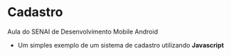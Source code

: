 # Cadastro

Aula do SENAI de Desenvolvimento Mobile Android

* Um simples exemplo de um sistema de cadastro utilizando **Javascript**
